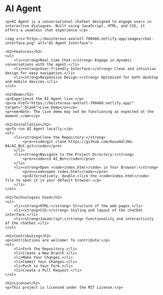 <h1>AI Agent</h1>

    <p>AI Agent is a conversational chatbot designed to engage users in interactive dialogues. Built using JavaScript, HTML, and CSS, it offers a seamless chat experience.</p>

    <img src="https://boisterous-axolotl-f0048d.netlify.app/images/chat-interface.png" alt="AI Agent Interface">

    <h2>Features</h2>
    <ul>
        <li><strong>Real-time Chat:</strong> Engage in dynamic conversations with the agent.</li>
        <li><strong>User-friendly Interface:</strong> Clean and intuitive design for easy navigation.</li>
        <li><strong>Responsive Design:</strong> Optimized for both desktop and mobile devices.</li>
    </ul>

    <h2>Demo</h2>
    <p>Experience the AI Agent live:</p>
    <p><a href="https://boisterous-axolotl-f0048d.netlify.app/" target="_blank">Live Demo</a></p>
    <p><em>Note: The live demo may not be functioning as expected at the moment.</em></p>

    <h2>Installation</h2>
    <p>To run AI Agent locally:</p>
    <ol>
        <li><strong>Clone the Repository:</strong>
            <pre><code>git clone https://github.com/KausHalJHa-04/AI_Bot.git</code></pre>
        </li>
        <li><strong>Navigate to the Project Directory:</strong>
            <pre><code>cd AI_Bot</code></pre>
        </li>
        <li><strong>Open <code>index.html</code> in Your Browser:</strong>
            <pre><code>open index.html</code></pre>
            <p>Alternatively, double-click the <code>index.html</code> file to open it in your default browser.</p>
        </li>
    </ol>

    <h2>Technologies Used</h2>
    <ul>
        <li><strong>HTML:</strong> Structure of the web pages.</li>
        <li><strong>CSS:</strong> Styling and layout of the chatbot interface.</li>
        <li><strong>JavaScript:</strong> Functionality and interactivity of the chatbot.</li>
    </ul>

    <h2>Contributing</h2>
    <p>Contributions are welcome! To contribute:</p>
    <ol>
        <li>Fork the Repository.</li>
        <li>Create a New Branch.</li>
        <li>Make Your Changes.</li>
        <li>Commit Your Changes.</li>
        <li>Push to Your Fork.</li>
        <li>Create a Pull Request.</li>
    </ol>

    <h2>License</h2>
    <p>This project is licensed under the MIT License.</p>

